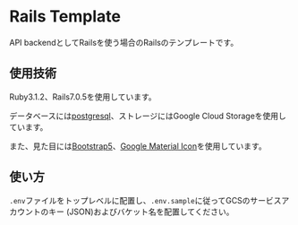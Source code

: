 # Rails Template

API backendとしてRailsを使う場合のRailsのテンプレートです。

## 使用技術

Ruby3.1.2、Rails7.0.5を使用しています。

データベースには[postgresql](https://www.postgresql.org)、ストレージにはGoogle Cloud Storageを使用しています。

また、見た目には[Bootstrap5](https://getbootstrap.jp)、[Google Material Icon](https://fonts.google.com/icons)を使用しています。

## 使い方

`.env`ファイルをトップレベルに配置し、`.env.sample`に従ってGCSのサービスアカウントのキー
(JSON)およびバケット名を配置してください。